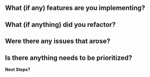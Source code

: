 **What (if any) features are you implementing?**
 -
**What (if anything) did you refactor?**
 -
**Were there any issues that arose?**
-
**Is there anything needs to be prioritized?**
 -
**Next Steps?**
